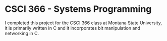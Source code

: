 # CSCI 366 - Systems Programming

I completed this project for the CSCI 366 class at Montana State University, it is primarily written in C and it incorporates bit manipulation and networking in C.
